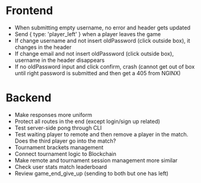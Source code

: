 # Frontend
- When submitting empty username, no error and header gets updated
- Send { type: 'player_left' } when a player leaves the game
- If change username and not insert oldPassword (click outside box), it changes in the header
- If change email and not insert oldPassword (click outside box), username in the header disappears
- If no oldPassword input and click confirm, crash (cannot get out of box until right password is submitted and then get a 405 from NGINX)

# Backend
- Make responses more uniform
- Protect all routes in the end (except login/sign up related)
- Test server-side pong through CLI
- Test waiting player to remote and then remove a player in the match. Does the third player go into the match?
- Tournament brackets management
- Connect tournament logic to Blockchain
- Make remote and tournament session management more similar
- Check user stats match leaderboard
- Review game_end_give_up (sending to both but one has left)